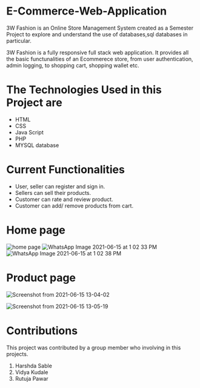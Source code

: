 # E-Commerce-Web-Application
3W Fashion is an Online Store Management System created as a Semester Project to explore and understand the use of databases,sql databases in particular.

3W Fashion is a fully responsive full stack web application. It provides all the basic functunalities of an Ecommerece store, from user authentication, admin logging, to shopping cart, shopping wallet etc.

 #  The Technologies Used in this Project are

*  HTML
*  CSS
*  Java Script
*  PHP
*  MYSQL database


# Current Functionalities

* User, seller can register and sign in.
* Sellers can sell their products.
* Customer can rate and review product.
* Customer can add/ remove products  from cart.

# Home page
![home page](https://user-images.githubusercontent.com/85926421/122033321-0a152300-cdee-11eb-8ef4-3348158ed614.png)
![WhatsApp Image 2021-06-15 at 1 02 33 PM](https://user-images.githubusercontent.com/85926421/122034112-cf5fba80-cdee-11eb-9d4d-db8fea9d066e.jpeg)
![WhatsApp Image 2021-06-15 at 1 02 38 PM](https://user-images.githubusercontent.com/85926421/122034356-12219280-cdef-11eb-8620-84cde389657e.jpeg)

# Product page
![Screenshot from 2021-06-15 13-04-02](https://user-images.githubusercontent.com/85926421/122047295-98dd6c00-cdfd-11eb-9c58-3ffb35b12be8.png)

![Screenshot from 2021-06-15 13-05-19](https://user-images.githubusercontent.com/85926421/122047097-59168480-cdfd-11eb-9054-e4496f080654.png)




# Contributions
This project was contributed by a group member who involving in this projects.

1. Harshda Sable
2. Vidya Kudale 
3. Rutuja Pawar
